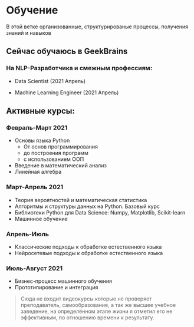 # Обучение
 В этой ветке организованные, структурированые 
 процессы, получения знаний и навыков 

## Сейчас обучаюсь в GeekBrains
### На NLP-Разработчика и смежным профессиям:

 * Data Scientist (2021 Апрель)

 * Machine Learning Engineer (2021 Апрель)
  
## Активные курсы:

### Февраль-Март 2021
* Основы языка Python
  + От основ программирования 
  + до построения программ 
  + с использованием ООП
* Введение в математический анализ
* Линейная алгебра
  

### Март-Апрель 2021
* Теория вероятностей и математическая статистика
* Алгоритмы и структуры данных на Python. Базовый курс
* Библиотеки Python для Data Science: Numpy, Matplotlib, Scikit-learn
* Машинное обучение
  

### Апрель-Июль
* Классические подходы к обработке естественного языка 
* Нейросетевые подходы к обработке естественного языка
  

### Июль-Август 2021
* Бизнес-процесс машинного обучения
* Прототипирование и интеграция

>  Сюда не входит видеокурсы которые не проверяет преподаватель, самообразование, 
> а так же высшее учебное заведение, 
> на определённом этапе жизни я отметил его не эффективным, 
> по отношению времени к результату.
> 